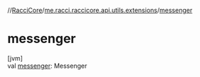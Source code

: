 //[RacciCore](../../index.md)/[me.racci.raccicore.api.utils.extensions](index.md)/[messenger](messenger.md)

# messenger

[jvm]\
val [messenger](messenger.md): Messenger
